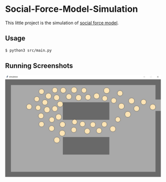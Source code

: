 # Social-Force-Model-Simulation
This little project is the simulation of [social force model](https://en.wikipedia.org/wiki/Social_Forces).

## Usage

```bash
$ python3 src/main.py
```

## Running Screenshots

![demo](./imgs/demo.JPG)
